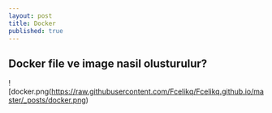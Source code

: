 ```yaml
---
layout: post
title: Docker
published: true
---
```

##  Docker file ve image nasil olusturulur?

![docker.png(https://raw.githubusercontent.com/Fcelikq/Fcelikq.github.io/master/_posts/docker.png)
